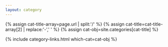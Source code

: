 ```yaml
---
layout: category
---
```


{% assign cat-title-array=page.url | split:'/' %}
{% assign cat-title=cat-title-array[2] | replace:'-',' ' %}
{% assign cat-obj=site.categories[cat-title] %}

{% include category-links.html which-cat=cat-obj %}
